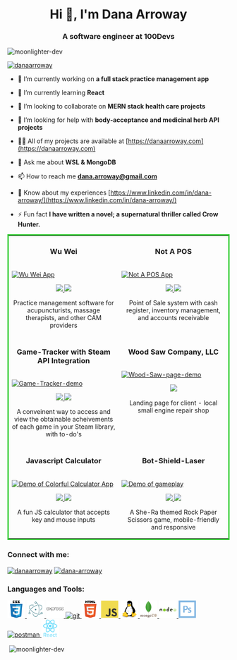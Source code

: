 <h1 align="center">Hi 👋, I'm Dana Arroway</h1>
<h3 align="center">A software engineer at 100Devs</h3>

<p align="left"> <img src="https://komarev.com/ghpvc/?username=moonlighter-dev&label=Profile%20views&color=0e75b6&style=flat" alt="moonlighter-dev" /> </p>

<p align="left"> <a href="https://twitter.com/DanaArroway" target="blank"><img src="https://img.shields.io/twitter/follow/danaarroway?logo=twitter&style=for-the-badge" alt="danaarroway" /></a> </p>

- 🔭 I’m currently working on **a full stack practice management app**

- 🌱 I’m currently learning **React**

- 👯 I’m looking to collaborate on **MERN stack health care projects**

- 🤝 I’m looking for help with **body-acceptance and medicinal herb API projects**

- 👨‍💻 All of my projects are available at [https://danaarroway.com](https://danaarroway.com)

- 💬 Ask me about **WSL & MongoDB**

- 📫 How to reach me **dana.arroway@gmail.com**

- 📄 Know about my experiences [https://www.linkedin.com/in/dana-arroway/](https://www.linkedin.com/in/dana-arroway/)

- ⚡ Fun fact **I have written a novel; a supernatural thriller called Crow Hunter.**

<table bordercolor="#32CD32">
        <tr>
            <td width="50%" valign="top">
                <h3 align="center">Wu Wei</h3>
                <br />
                    <a target="_blank" href="#">
                    <img src="https://github.com/moonlighter-dev/wu-wei/blob/main/public/images/wu-wei-demo.gif" width="100%"  alt="Wu Wei App"/>
                </a>
                <br />
                <p align="center">
                     <a href="https://github.com/moonlighter-dev/wu-wei/" target="_blank">
                        <img src="https://img.shields.io/static/v1?label=|&message=REPO&color=23555f&style=plastic&logo=github&logo-color=white"/>
                    </a>
                    <a href="https://wu-wei.netlify.app" target="_blank">
                        <img src="https://img.shields.io/static/v1?label=|&message=WEBSITE&color=23555f&style=plastic&logo=html5&logo-color=white"/>
                    </a>
                <p align="center">Practice management software for acupuncturists, massage therapists, and other CAM providers</p>
            </td>
            <td width="50%" valign="top">
                <h3 align="center">Not A POS</h3>
                <br />
                    <a target="_blank" href="*">
                    <img src="#" width="100%"  alt="Not A POS App"/>
                </a>
                <br />
                <p align="center">
                    <a href="https://github.com/moonlighter-dev/not-a-pos/" target="_blank">
                        <img src="https://img.shields.io/static/v1?label=|&message=REPO&color=23555f&style=plastic&logo=github&logo-color=white"/>
                    </a>
                    <a href="https://not-a-pos.netlify.app" target="_blank">
                        <img src="https://img.shields.io/static/v1?label=|&message=WEBSITE&color=23555f&style=plastic&logo=html5&logo-color=white"/>
                    </a>
                </p>
                <p align="center">Point of Sale system with cash register, inventory management, and accounts receivable</p>
            </td>
        </tr>
        <tr>
            <td width="50%" valign="top">
                <h3 align="center">Game-Tracker with Steam API Integration</h3>
                <br />
                    <a target="_blank" href="https://game-tracker-100devs.herokuapp.com">
                    <img src="https://github.com/d-herz/todo-mvc-auth-local/raw/main/game-tracker.gif" width="100%"  alt="Game-Tracker-demo"/>
                </a>
                <br />
                <p align="center">
                    <a href="https://github.com/d-herz/todo-mvc-auth-local" target="_blank">
                        <img src="https://img.shields.io/static/v1?label=|&message=REPO&color=23555f&style=plastic&logo=github&logo-color=white"/>
                    </a>
                    <a href="https://game-tracker-100devs.herokuapp.com" target="_blank">
                        <img src="https://img.shields.io/static/v1?label=|&message=WEBSITE&color=23555f&style=plastic&logo=html5&logo-color=white"/>
                    </a>
                <p align="center">A conveinent way to access and view the obtainable acheivements of each game in your Steam library, with to-do's</p>
            </td>
            <td width="50%" valign="top">
                <h3 align="center">Wood Saw Company, LLC</h3>
                <br />
                    <a target="_blank" href="https://woodsaw.co">
                    <img src="https://github.com/moonlighter-dev/moonlighter-dev.github.io/blob/main/images/wood-saw-demo.gif" width="100%"  alt="Wood-Saw-page-demo"/>
                </a>
                <br />
                <p align="center">
                    <a href="https://woodsaw.co" target="_blank">
                        <img src="https://img.shields.io/static/v1?label=|&message=WEBSITE&color=23555f&style=plastic&logo=html5&logo-color=white"/>
                    </a>
                </p>
                <p align="center">Landing page for client - local small engine repair shop</p>
            </td>
        </tr>
        <tr>
            <td width="50%" valign="top">
                <h3 align="center">Javascript Calculator</h3>
                <br />
                    <a target="_blank" href="https://colorful-calc.netlify.app">
                    <img src="https://colorful-calc.netlify.app/javascript-calc-wide.gif" width="100%"  alt="Demo of Colorful Calculator App"/>
                </a>
                <br />
                <p align="center">
                    <a href="https://github.com/moonlighter-dev/javascript-calc" target="_blank">
                        <img src="https://img.shields.io/static/v1?label=|&message=REPO&color=23555f&style=plastic&logo=github&logo-color=white"/>
                    </a>
                    <a href="https://colorful-calc.netlify.app" target="_blank">
                        <img src="https://img.shields.io/static/v1?label=|&message=WEBSITE&color=23555f&style=plastic&logo=html5&logo-color=white"/>
                    </a>
                <p align="center">A fun JS calculator that accepts key and mouse inputs</p>
            </td>
            <td width="50%" valign="top">
                <h3 align="center">Bot-Shield-Laser</h3>
                <br />
                    <a target="_blank" href="https://bot-shield-laser.netlify.app/">
                    <img src="https://bot-shield-laser.netlify.app/bot-shield-laser.gif" width="100%"  alt="Demo of gameplay"/>
                </a>
                <br />
                <p align="center">
                    <a href="https://github.com/moonlighter-dev/bot-shield-laser" target="_blank">
                        <img src="https://img.shields.io/static/v1?label=|&message=REPO&color=23555f&style=plastic&logo=github&logo-color=white"/>
                    </a>
                    <a href="https://bot-shield-laser.netlify.app/" target="_blank">
                        <img src="https://img.shields.io/static/v1?label=|&message=WEBSITE&color=23555f&style=plastic&logo=html5&logo-color=white"/>
                    </a>
                </p>
                <p align="center">A She-Ra themed Rock Paper Scissors game, mobile-friendly and responsive</p>
            </td>
        </tr>
    </table>

<h3 align="left">Connect with me:</h3>
<p align="left">
<a href="https://twitter.com/danaarroway" target="blank"><img align="center" src="https://raw.githubusercontent.com/rahuldkjain/github-profile-readme-generator/master/src/images/icons/Social/twitter.svg" alt="danaarroway" height="30" width="40" /></a>
<a href="https://linkedin.com/in/dana-arroway" target="blank"><img align="center" src="https://raw.githubusercontent.com/rahuldkjain/github-profile-readme-generator/master/src/images/icons/Social/linked-in-alt.svg" alt="dana-arroway" height="30" width="40" /></a>
</p>

<h3 align="left">Languages and Tools:</h3>
<p align="left"> <a href="https://www.w3schools.com/css/" target="_blank" rel="noreferrer"> <img src="https://raw.githubusercontent.com/devicons/devicon/master/icons/css3/css3-original-wordmark.svg" alt="css3" width="40" height="40"/> </a> <a href="https://www.electronjs.org" target="_blank" rel="noreferrer"> <img src="https://raw.githubusercontent.com/devicons/devicon/master/icons/electron/electron-original.svg" alt="electron" width="40" height="40"/> </a> <a href="https://expressjs.com" target="_blank" rel="noreferrer"> <img src="https://raw.githubusercontent.com/devicons/devicon/master/icons/express/express-original-wordmark.svg" alt="express" width="40" height="40"/> </a> <a href="https://git-scm.com/" target="_blank" rel="noreferrer"> <img src="https://www.vectorlogo.zone/logos/git-scm/git-scm-icon.svg" alt="git" width="40" height="40"/> </a> <a href="https://www.w3.org/html/" target="_blank" rel="noreferrer"> <img src="https://raw.githubusercontent.com/devicons/devicon/master/icons/html5/html5-original-wordmark.svg" alt="html5" width="40" height="40"/> </a> <a href="https://developer.mozilla.org/en-US/docs/Web/JavaScript" target="_blank" rel="noreferrer"> <img src="https://raw.githubusercontent.com/devicons/devicon/master/icons/javascript/javascript-original.svg" alt="javascript" width="40" height="40"/> </a> <a href="https://www.linux.org/" target="_blank" rel="noreferrer"> <img src="https://raw.githubusercontent.com/devicons/devicon/master/icons/linux/linux-original.svg" alt="linux" width="40" height="40"/> </a> <a href="https://www.mongodb.com/" target="_blank" rel="noreferrer"> <img src="https://raw.githubusercontent.com/devicons/devicon/master/icons/mongodb/mongodb-original-wordmark.svg" alt="mongodb" width="40" height="40"/> </a> <a href="https://nodejs.org" target="_blank" rel="noreferrer"> <img src="https://raw.githubusercontent.com/devicons/devicon/master/icons/nodejs/nodejs-original-wordmark.svg" alt="nodejs" width="40" height="40"/> </a> <a href="https://www.photoshop.com/en" target="_blank" rel="noreferrer"> <img src="https://raw.githubusercontent.com/devicons/devicon/master/icons/photoshop/photoshop-line.svg" alt="photoshop" width="40" height="40"/> </a> <a href="https://postman.com" target="_blank" rel="noreferrer"> <img src="https://www.vectorlogo.zone/logos/getpostman/getpostman-icon.svg" alt="postman" width="40" height="40"/> </a> <a href="https://reactjs.org/" target="_blank" rel="noreferrer"> <img src="https://raw.githubusercontent.com/devicons/devicon/master/icons/react/react-original-wordmark.svg" alt="react" width="40" height="40"/> </a> </p>

<p>&nbsp;<img align="center" src="https://github-readme-stats.vercel.app/api?username=moonlighter-dev&show_icons=true&locale=en" alt="moonlighter-dev" /></p>
